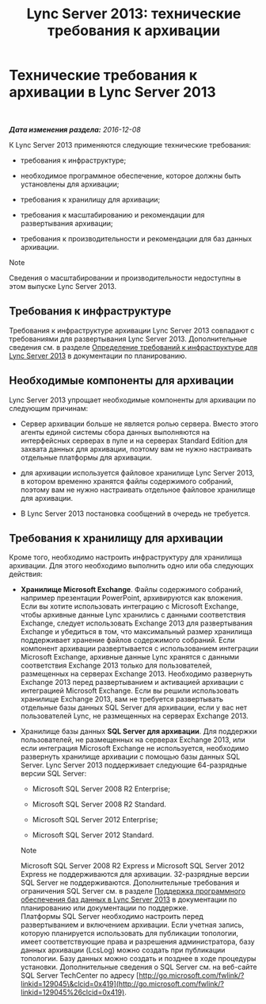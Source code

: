 ﻿---
title: 'Lync Server 2013: технические требования к архивации'
TOCTitle: Технические требования к архивации
ms:assetid: 896d60e2-be4b-462d-8357-4cd307ab7304
ms:mtpsurl: https://technet.microsoft.com/ru-ru/library/JJ205059(v=OCS.15)
ms:contentKeyID: 49310421
ms.date: 12/10/2016
mtps_version: v=OCS.15
ms.translationtype: HT
---

# Технические требования к архивации в Lync Server 2013

 

_**Дата изменения раздела:** 2016-12-08_

К Lync Server 2013 применяются следующие технические требования:

  - требования к инфраструктуре;

  - необходимое программное обеспечение, которое должны быть установлены для архивации;

  - требования к хранилищу для архивации;

  - требования к масштабированию и рекомендации для развертывания архивации;

  - требования к производительности и рекомендации для баз данных архивации.

> [!note]  
> Сведения о масштабировании и производительности недоступны в этом выпуске Lync Server 2013.

## Требования к инфраструктуре

Требования к инфраструктуре архивации Lync Server 2013 совпадают с требованиями для развертывания Lync Server 2013. Дополнительные сведения см. в разделе [Определение требований к инфраструктуре для Lync Server 2013](lync-server-2013-determining-your-infrastructure-requirements.md) в документации по планированию.

## Необходимые компоненты для архивации

Lync Server 2013 упрощает необходимые компоненты для архивации по следующим причинам:

  - Сервер архивации больше не является ролью сервера. Вместо этого агенты единой системы сбора данных выполняются на интерфейсных серверах в пуле и на серверах Standard Edition для захвата данных для архивации, поэтому вам не нужно настраивать отдельные платформы для архивации.

  - для архивации используется файловое хранилище Lync Server 2013, в котором временно хранятся файлы содержимого собраний, поэтому вам не нужно настраивать отдельное файловое хранилище для архивации.

  - В Lync Server 2013 постановка сообщений в очередь не требуется.

## Требования к хранилищу для архивации

Кроме того, необходимо настроить инфраструктуру для хранилища архивации. Для этого необходимо выполнить одно или оба следующих действия:

  - **Хранилище Microsoft Exchange**. Файлы содержимого собраний, например презентации PowerPoint, архивируются как вложения. Если вы хотите использовать интеграцию с Microsoft Exchange, чтобы архивные данные Lync хранились с данными соответствия Exchange, следует использовать Exchange 2013 для развертывания Exchange и убедиться в том, что максимальный размер хранилища поддерживает хранение файлов содержимого собраний. Если компонент архивации развертывается с использованием интеграции Microsoft Exchange, архивные данные Lync хранятся с данными соответствия Exchange 2013 только для пользователей, размещенных на серверах Exchange 2013. Необходимо развернуть Exchange 2013 перед развертыванием и активацией архивации с интеграцией Microsoft Exchange. Если вы решили использовать хранилище Exchange 2013, вам не требуется развертывать отдельные базы данных SQL Server для архивации, если у вас нет пользователей Lync, не размещенных на серверах Exchange 2013.

  - Хранилище базы данных **SQL Server для архивации**. Для поддержки пользователей, не размещенных на серверах Exchange 2013, или если интеграция Microsoft Exchange не используется, необходимо развернуть хранилище архивации с помощью базы данных SQL Server. Lync Server 2013 поддерживает следующие 64-разрядные версии SQL Server:
    
      - Microsoft SQL Server 2008 R2 Enterprise;
    
      - Microsoft SQL Server 2008 R2 Standard.
    
      - Microsoft SQL Server 2012 Enterprise;
    
      - Microsoft SQL Server 2012 Standard.
    
    > [!note]  
    > Microsoft SQL Server 2008 R2 Express и Microsoft SQL Server 2012 Express не поддерживаются для архивации. 32-разрядные версии SQL Server не поддерживаются. Дополнительные требования и ограничения SQL Server см. в разделе <a href="lync-server-2013-database-software-support.md">Поддержка программного обеспечения баз данных в Lync Server 2013</a> в документации по планированию или документации по поддержке.    
    Платформы SQL Server необходимо настроить перед развертыванием и включением архивации. Если учетная запись, которую планируется использовать для публикации топологии, имеет соответствующие права и разрешения администратора, базу данных архивации (LcsLog) можно создать при публикации топологии. Базу данных можно создать и позднее в ходе процедуры установки. Дополнительные сведения о SQL Server см. на веб-сайте SQL Server TechCenter по адресу [http://go.microsoft.com/fwlink/?linkid=129045\&clcid=0x419](http://go.microsoft.com/fwlink/?linkid=129045%26clcid=0x419).

